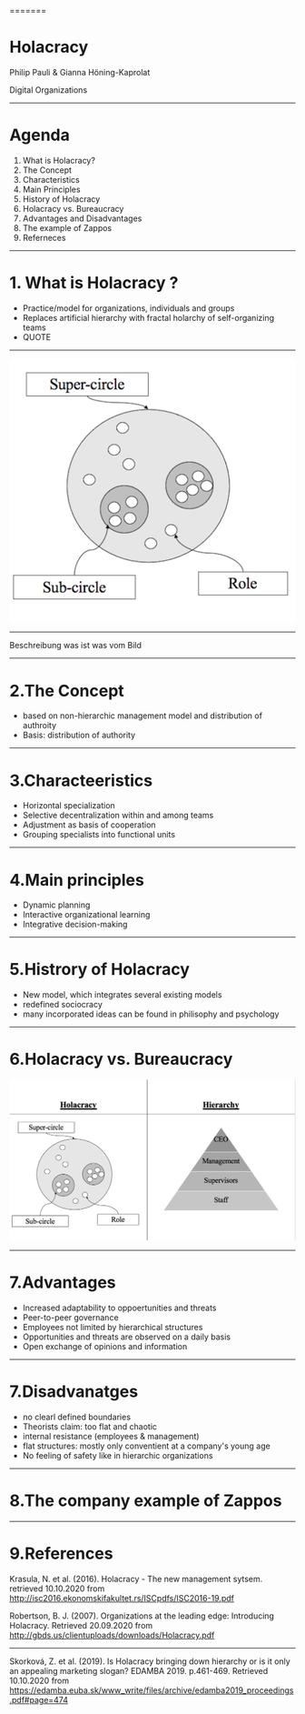 =======
# **Holacracy**
Philip Pauli & Gianna Höning-Kaprolat

Digital Organizations 


>>>>>>> 
---

# Agenda 

1. What is Holacracy?
2. The Concept
3. Characteristics 
4. Main Principles 
5. History of Holacracy 
6. Holacracy vs. Bureaucracy 
7. Advantages and Disadvantages
8. The example of Zappos 
9. Referneces 

---

# 1. What is Holacracy ?
* Practice/model for organizations, individuals and groups
* Replaces artificial hierarchy with fractal holarchy of self-organizing teams 
* QUOTE 

---


![](H.png)
 

---

Beschreibung was ist was vom Bild 

---

# 2.The Concept 
* based on non-hierarchic management model and distribution of authroity 
* Basis: distribution of authority 



---


# 3.Characteeristics 
* Horizontal specialization 
* Selective decentralization within and among teams 
* Adjustment as basis of cooperation 
* Grouping specialists into functional units 

---

# 4.Main principles 
* Dynamic planning 
* Interactive organizational learning 
* Integrative decision-making 

---
# 5.Histrory of Holacracy 
* New model, which integrates several existing models
* redefined sociocracy
* many incorporated ideas can be found in philisophy and psychology

---

# 6.Holacracy vs. Bureaucracy 
![](HVB.png) 

---

# 7.Advantages 

* Increased adaptability to oppoertunities and threats 
* Peer-to-peer governance 
* Employees not limited by hierarchical structures 
* Opportunities and threats are observed on a daily basis 
* Open exchange of opinions and information 

---

# 7.Disadvanatges 

* no clearl defined boundaries 
* Theorists claim: too flat and chaotic
* internal resistance (employees & management)
* flat structures: mostly only conventient at a company's young age
* No feeling of safety like in hierarchic organizations


---
# 8.The company example of **Zappos** 

---

# 9.References 

Krasula, N. et al. (2016). Holacracy - The new management sytsem. retrieved 10.10.2020 from http://isc2016.ekonomskifakultet.rs/ISCpdfs/ISC2016-19.pdf

Robertson, B. J. (2007). Organizations at the leading edge: Introducing Holacracy. Retrieved 20.09.2020 from http://gbds.us/clientuploads/downloads/Holacracy.pdf

---

Skorková, Z. et al. (2019). Is Holacracy bringing down hierarchy or is it only an appealing marketing slogan? EDAMBA 2019. p.461-469. Retrieved 10.10.2020 from https://edamba.euba.sk/www_write/files/archive/edamba2019_proceedings.pdf#page=474




